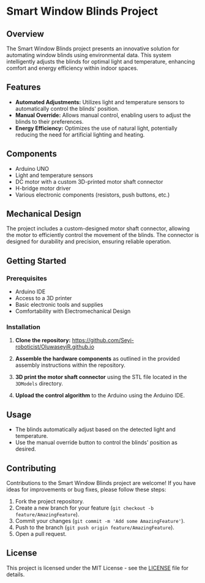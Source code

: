 # Smart Window Blinds Project

## Overview

The Smart Window Blinds project presents an innovative solution for automating window blinds using environmental data. This system intelligently adjusts the blinds for optimal light and temperature, enhancing comfort and energy efficiency within indoor spaces.

## Features

- **Automated Adjustments:** Utilizes light and temperature sensors to automatically control the blinds' position.
- **Manual Override:** Allows manual control, enabling users to adjust the blinds to their preferences.
- **Energy Efficiency:** Optimizes the use of natural light, potentially reducing the need for artificial lighting and heating.

## Components

- Arduino UNO
- Light and temperature sensors
- DC motor with a custom 3D-printed motor shaft connector
- H-bridge motor driver
- Various electronic components (resistors, push buttons, etc.)

## Mechanical Design

The project includes a custom-designed motor shaft connector, allowing the motor to efficiently control the movement of the blinds. The connector is designed for durability and precision, ensuring reliable operation.

## Getting Started

### Prerequisites

- Arduino IDE
- Access to a 3D printer
- Basic electronic tools and supplies
- Comfortability with Electromechanical Design 

### Installation

1. **Clone the repository:**
https://github.com/Seyi-roboticist/OluwaseyiR.github.io

2. **Assemble the hardware components** as outlined in the provided assembly instructions within the repository.
3. **3D print the motor shaft connector** using the STL file located in the `3DModels` directory.
4. **Upload the control algorithm** to the Arduino using the Arduino IDE.

## Usage

- The blinds automatically adjust based on the detected light and temperature.
- Use the manual override button to control the blinds' position as desired.

## Contributing

Contributions to the Smart Window Blinds project are welcome! If you have ideas for improvements or bug fixes, please follow these steps:

1. Fork the project repository.
2. Create a new branch for your feature (`git checkout -b feature/AmazingFeature`).
3. Commit your changes (`git commit -m 'Add some AmazingFeature'`).
4. Push to the branch (`git push origin feature/AmazingFeature`).
5. Open a pull request.

## License

This project is licensed under the MIT License - see the [LICENSE](LICENSE) file for details.

